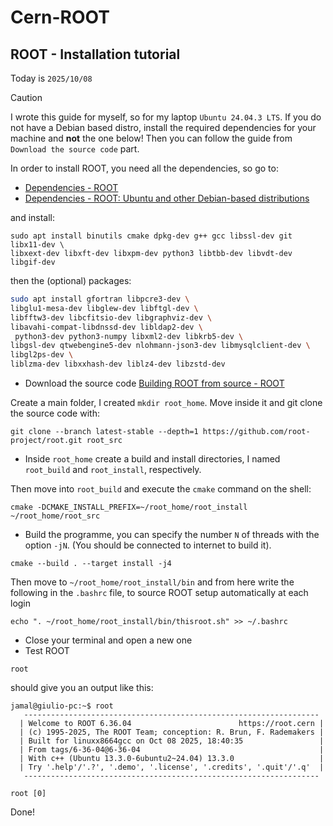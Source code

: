 # Cern-ROOT

## ROOT - Installation tutorial

Today is `2025/10/08`

> [!CAUTION]
> I wrote this guide for myself, so for my laptop `Ubuntu 24.04.3 LTS`.
> If you do not have a Debian based distro, install the required dependencies for your machine and **not** the one below!
> Then you can follow the guide from `Download the source code` part.

In order to install ROOT, you need all the dependencies, so go to:

- [Dependencies - ROOT](https://root.cern.ch/install/dependencies/)
- [Dependencies - ROOT: Ubuntu and other Debian-based distributions](https://root.cern.ch/install/dependencies/#ubuntu-and-other-debian-based-distributions)

and install:

```console
sudo apt install binutils cmake dpkg-dev g++ gcc libssl-dev git libx11-dev \
libxext-dev libxft-dev libxpm-dev python3 libtbb-dev libvdt-dev libgif-dev
```

then the (optional) packages:

```bash
sudo apt install gfortran libpcre3-dev \
libglu1-mesa-dev libglew-dev libftgl-dev \
libfftw3-dev libcfitsio-dev libgraphviz-dev \
libavahi-compat-libdnssd-dev libldap2-dev \
 python3-dev python3-numpy libxml2-dev libkrb5-dev \
libgsl-dev qtwebengine5-dev nlohmann-json3-dev libmysqlclient-dev \
libgl2ps-dev \
liblzma-dev libxxhash-dev liblz4-dev libzstd-dev
```

- Download the source code [Building ROOT from source - ROOT](https://root.cern.ch/install/build_from_source/)

Create a main folder, I created `mkdir root_home`.
Move inside it and git clone the source code with:

```
git clone --branch latest-stable --depth=1 https://github.com/root-project/root.git root_src
```

- Inside `root_home` create a build and install directories, I named `root_build` and `root_install`, respectively.

Then move into `root_build` and execute the `cmake` command on the shell:

```
cmake -DCMAKE_INSTALL_PREFIX=~/root_home/root_install ~/root_home/root_src 
```

- Build the programme, you can specify the number `N` of threads with the option `-jN`. (You should be connected to internet to build it).

```
cmake --build . --target install -j4
```

Then move to `~/root_home/root_install/bin` and from here write the following in the `.bashrc` file, to source ROOT setup automatically at each login

```
echo ". ~/root_home/root_install/bin/thisroot.sh" >> ~/.bashrc
```

- Close your terminal and open a new one
- Test ROOT

```
root
```

should give you an output like this:

```
jamal@giulio-pc:~$ root
   ------------------------------------------------------------------
  | Welcome to ROOT 6.36.04                        https://root.cern |
  | (c) 1995-2025, The ROOT Team; conception: R. Brun, F. Rademakers |
  | Built for linuxx8664gcc on Oct 08 2025, 18:40:35                 |
  | From tags/6-36-04@6-36-04                                        |
  | With c++ (Ubuntu 13.3.0-6ubuntu2~24.04) 13.3.0                   |
  | Try '.help'/'.?', '.demo', '.license', '.credits', '.quit'/'.q'  |
   ------------------------------------------------------------------

root [0] 
```

Done!
